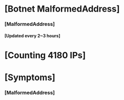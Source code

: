 # [Botnet MalformedAddress]
### [MalformedAddress]
#### [Updated every 2~3 hours]

# [Counting 4180 IPs]

# [Symptoms] 
###   [MalformedAddress]
